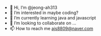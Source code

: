 - 👋 Hi, I’m @jeong-ah313 
- 👀 I’m interested in maybe coding?
- 🌱 I’m currently learning java and javascript
- 💞️ I’m looking to collaborate on ...
- 📫 How to reach me ajs8809@naver.com

<!---
jeong-ah313/jeong-ah313 is a ✨ special ✨ repository because its `README.md` (this file) appears on your GitHub profile.
You can click the Preview link to take a look at your changes.
--->
